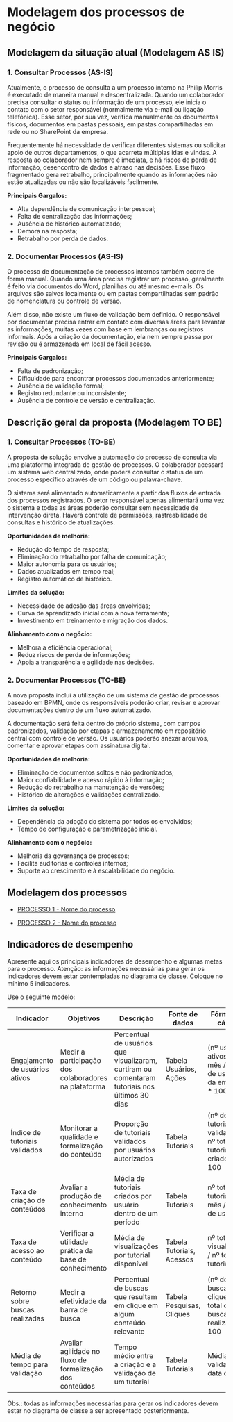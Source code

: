 # Modelagem dos processos de negócio

## Modelagem da situação atual (Modelagem AS IS)

### 1. Consultar Processos (AS-IS)

Atualmente, o processo de consulta a um processo interno na Philip Morris é executado de maneira manual e descentralizada. Quando um colaborador precisa consultar o status ou informação de um processo, ele inicia o contato com o setor responsável (normalmente via e-mail ou ligação telefônica). Esse setor, por sua vez, verifica manualmente os documentos físicos, documentos em pastas pessoais, em pastas compartilhadas em rede ou no SharePoint da empresa.

Frequentemente há necessidade de verificar diferentes sistemas ou solicitar apoio de outros departamentos, o que acarreta múltiplas idas e vindas. A resposta ao colaborador nem sempre é imediata, e há riscos de perda de informação, desencontro de dados e atraso nas decisões. Esse fluxo fragmentado gera retrabalho, principalmente quando as informações não estão atualizadas ou não são localizáveis facilmente.

**Principais Gargalos:**

- Alta dependência de comunicação interpessoal;
- Falta de centralização das informações;
- Ausência de histórico automatizado;
- Demora na resposta;
- Retrabalho por perda de dados.

### 2. Documentar Processos (AS-IS)

O processo de documentação de processos internos também ocorre de forma manual. Quando uma área precisa registrar um processo, geralmente é feito via documentos do Word, planilhas ou até mesmo e-mails. Os arquivos são salvos localmente ou em pastas compartilhadas sem padrão de nomenclatura ou controle de versão.

Além disso, não existe um fluxo de validação bem definido. O responsável por documentar precisa entrar em contato com diversas áreas para levantar as informações, muitas vezes com base em lembranças ou registros informais. Após a criação da documentação, ela nem sempre passa por revisão ou é armazenada em local de fácil acesso.

**Principais Gargalos:**

- Falta de padronização;
- Dificuldade para encontrar processos documentados anteriormente;
- Ausência de validação formal;
- Registro redundante ou inconsistente;
- Ausência de controle de versão e centralização.

## Descrição geral da proposta (Modelagem TO BE)

### 1. Consultar Processos (TO-BE)

A proposta de solução envolve a automação do processo de consulta via uma plataforma integrada de gestão de processos. O colaborador acessará um sistema web centralizado, onde poderá consultar o status de um processo específico através de um código ou palavra-chave.

O sistema será alimentado automaticamente a partir dos fluxos de entrada dos processos registrados. O setor responsável apenas alimentará uma vez o sistema e todas as áreas poderão consultar sem necessidade de intervenção direta. Haverá controle de permissões, rastreabilidade de consultas e histórico de atualizações.

**Oportunidades de melhoria:**

- Redução do tempo de resposta;
- Eliminação do retrabalho por falha de comunicação;
- Maior autonomia para os usuários;
- Dados atualizados em tempo real;
- Registro automático de histórico.

**Limites da solução:**

- Necessidade de adesão das áreas envolvidas;
- Curva de aprendizado inicial com a nova ferramenta;
- Investimento em treinamento e migração dos dados.

**Alinhamento com o negócio:**

- Melhora a eficiência operacional;
- Reduz riscos de perda de informações;
- Apoia a transparência e agilidade nas decisões.

### 2. Documentar Processos (TO-BE)

A nova proposta inclui a utilização de um sistema de gestão de processos baseado em BPMN, onde os responsáveis poderão criar, revisar e aprovar documentações dentro de um fluxo automatizado.

A documentação será feita dentro do próprio sistema, com campos padronizados, validação por etapas e armazenamento em repositório central com controle de versão. Os usuários poderão anexar arquivos, comentar e aprovar etapas com assinatura digital.

**Oportunidades de melhoria:**

- Eliminação de documentos soltos e não padronizados;
- Maior confiabilidade e acesso rápido à informação;
- Redução do retrabalho na manutenção de versões;
- Histórico de alterações e validações centralizado.

**Limites da solução:**

- Dependência da adoção do sistema por todos os envolvidos;
- Tempo de configuração e parametrização inicial.

**Alinhamento com o negócio:**

- Melhoria da governança de processos;
- Facilita auditorias e controles internos;
- Suporte ao crescimento e à escalabilidade do negócio.

## Modelagem dos processos

- [PROCESSO 1 - Nome do processo](./processes/processo-1-nome-do-processo.md "Detalhamento do processo 1.")

- [PROCESSO 2 - Nome do processo](./processes/processo-2-nome-do-processo.md "Detalhamento do processo 2.")


## Indicadores de desempenho

Apresente aqui os principais indicadores de desempenho e algumas metas para o processo. Atenção: as informações necessárias para gerar os indicadores devem estar contempladas no diagrama de classe. Coloque no mínimo 5 indicadores.

Use o seguinte modelo:

| **Indicador** | **Objetivos** | **Descrição** | **Fonte de dados** | **Fórmula de cálculo** |
| ---           | ---           | ---           | ---             | ---             |
| Engajamento de usuários ativos| Medir a participação dos colaboradores na plataforma           | Percentual de usuários que visualizaram, curtiram ou comentaram tutoriais nos últimos 30 dias| Tabela Usuários, Ações     | (nº usuários ativos no mês / nº total de usuários da empresa) * 100            |
| Índice de tutoriais validados | Monitorar a qualidade e formalização do conteúdo               | Proporção de tutoriais validados por usuários autorizados                                   | Tabela Tutoriais           | (nº de tutoriais validados / nº total de tutoriais criados) * 100              |
| Taxa de criação de conteúdos  | Avaliar a produção de conhecimento interno                     | Média de tutoriais criados por usuário dentro de um período                                 | Tabela Tutoriais           | nº total de tutoriais no mês / nº total de usuários                            |
| Taxa de acesso ao conteúdo    | Verificar a utilidade prática da base de conhecimento          | Média de visualizações por tutorial disponível                                               | Tabela Tutoriais, Acessos  | nº total de visualizações / nº total de tutoriais                              |
| Retorno sobre buscas realizadas| Medir a efetividade da barra de busca                         | Percentual de buscas que resultam em clique em algum conteúdo relevante                      | Tabela Pesquisas, Cliques  | (nº de buscas com clique / nº total de buscas realizadas) * 100                |
| Média de tempo para validação | Avaliar agilidade no fluxo de formalização dos conteúdos       | Tempo médio entre a criação e a validação de um tutorial                                     | Tabela Tutoriais           | Média(data validação - data criação)                                            |


Obs.: todas as informações necessárias para gerar os indicadores devem estar no diagrama de classe a ser apresentado posteriormente.
